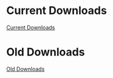 # Current Downloads #

[Current Downloads](https://drive.google.com/folderview?id=0B15HscWRyaHMZXlQOFVBRE5KYUE&usp=sharing)

# Old Downloads #

[Old Downloads](https://code.google.com/p/antpm/downloads/list?can=1&q=&colspec=Filename+Summary+Uploaded+ReleaseDate+Size+DownloadCount)